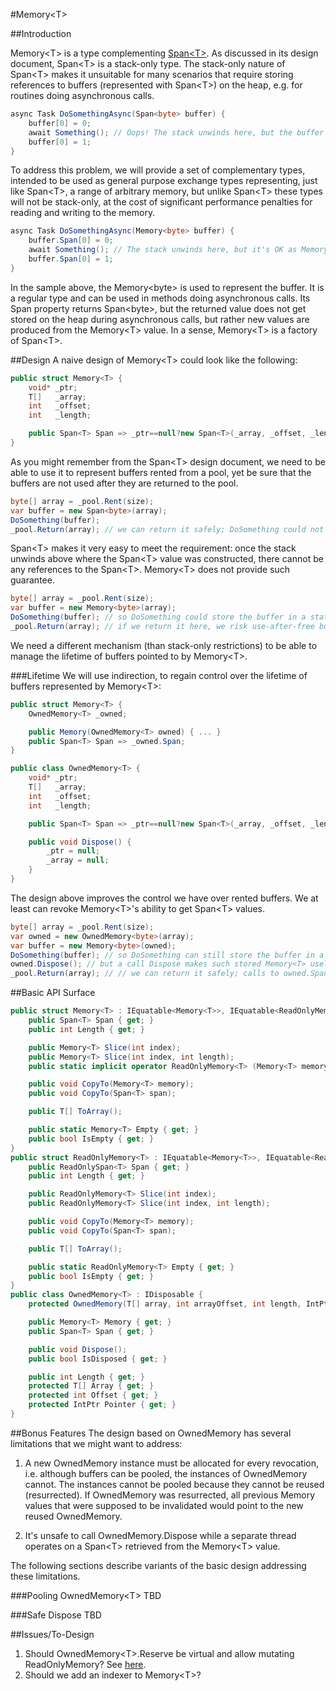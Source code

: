 #Memory\<T\>

##Introduction

Memory\<T\> is a type complementing [Span\<T\>](https://github.com/dotnet/corefxlab/blob/master/docs/Span.md). As discussed in its design document, Span\<T\> is a stack-only type. The stack-only nature of Span\<T\> makes it unsuitable for many scenarios that require storing references to buffers (represented with Span\<T\>) on the heap, e.g. for routines doing asynchronous calls.

```c#
async Task DoSomethingAsync(Span<byte> buffer) {
    buffer[0] = 0;
    await Something(); // Oops! The stack unwinds here, but the buffer bellow cannot survive the continuation.
    buffer[0] = 1;
}
````
To address this problem, we will provide a set of complementary types, intended to be used as general purpose exchange types representing, just like Span\<T>, a range of arbitrary memory, but unlike Span\<T> these types will not be stack-only, at the cost of significant performance penalties for reading and writing to the memory.
```c#
async Task DoSomethingAsync(Memory<byte> buffer) {
    buffer.Span[0] = 0;
    await Something(); // The stack unwinds here, but it's OK as Memory<T> is just like any other type.
    buffer.Span[0] = 1;
}
```
In the sample above, the Memory\<byte\> is used to represent the buffer. It is a regular type and can be used in methods doing asynchronous calls. Its Span property returns Span\<byte\>, but the returned value does not get stored on the heap during asynchronous calls, but rather new values are produced from the Memory\<T\> value. In a sense, Memory\<T\> is a factory of Span\<T\>.

##Design
A naive design of Memory\<T\> could look like the following:
```c#
public struct Memory<T> {
    void* _ptr;
    T[]   _array;
    int   _offset;
    int   _length;

    public Span<T> Span => _ptr==null?new Span<T>(_array, _offset, _length):new Span<T>(_ptr, _length);
}
```
As you might remember from the Span\<T\> design document, we need to be able to use it to represent buffers rented from a pool, yet be sure that the buffers are not used after they are returned to the pool. 
```c#
byte[] array = _pool.Rent(size);
var buffer = new Span<byte>(array);
DoSomething(buffer);
_pool.Return(array); // we can return it safely; DoSomething could not store the buffer for later.
```
Span\<T\> makes it very easy to meet the requirement: once the stack unwinds above where the Span\<T\> value was constructed, there cannot be any references to the Span\<T\>. Memory\<T\> does not provide such guarantee.
```c#
byte[] array = _pool.Rent(size);
var buffer = new Memory<byte>(array);
DoSomething(buffer); // so DoSomething could store the buffer in a static, for example.
_pool.Return(array); // if we return it here, we risk use-after-free bugs.
```
We need a different mechanism (than stack-only restrictions) to be able to manage the lifetime of buffers pointed to by Memory\<T\>.

###Lifetime
We will use indirection, to regain control over the lifetime of buffers represented by Memory\<T\>:
```c#
public struct Memory<T> {
    OwnedMemory<T> _owned;

    public Memory(OwnedMemory<T> owned) { ... }
    public Span<T> Span => _owned.Span;
}

public class OwnedMemory<T> {
    void* _ptr;
    T[]   _array;
    int   _offset;
    int   _length;

    public Span<T> Span => _ptr==null?new Span<T>(_array, _offset, _length):new Span<T>(_ptr, _length);

    public void Dispose() {
        _ptr = null;
        _array = null;
    }
}
```
The design above improves the control we have over rented buffers. We at least can revoke Memory\<T\>'s ability to get Span\<T> values.

```c#
byte[] array = _pool.Rent(size);
var owned = new OwnedMemory<byte>(array);
var buffer = new Memory<byte>(owned);
DoSomething(buffer); // so DoSomething can still store the buffer in a static
owned.Dispose(); // but a call Dispose makes such stored Memory<T> useless
_pool.Return(array); // // we can return it safely; calls to owned.Span will fail
```

##Basic API Surface
```c#
public struct Memory<T> : IEquatable<Memory<T>>, IEquatable<ReadOnlyMemory<T>> {
    public Span<T> Span { get; }
    public int Length { get; }

    public Memory<T> Slice(int index);
    public Memory<T> Slice(int index, int length);
    public static implicit operator ReadOnlyMemory<T> (Memory<T> memory);

    public void CopyTo(Memory<T> memory);
    public void CopyTo(Span<T> span);

    public T[] ToArray();

    public static Memory<T> Empty { get; }
    public bool IsEmpty { get; }
}
public struct ReadOnlyMemory<T> : IEquatable<Memory<T>>, IEquatable<ReadOnlyMemory<T>> {
    public ReadOnlySpan<T> Span { get; }
    public int Length { get; }

    public ReadOnlyMemory<T> Slice(int index);
    public ReadOnlyMemory<T> Slice(int index, int length);

    public void CopyTo(Memory<T> memory);
    public void CopyTo(Span<T> span);

    public T[] ToArray();

    public static ReadOnlyMemory<T> Empty { get; }
    public bool IsEmpty { get; }
}
public class OwnedMemory<T> : IDisposable {
    protected OwnedMemory(T[] array, int arrayOffset, int length, IntPtr pointer=null);

    public Memory<T> Memory { get; }
    public Span<T> Span { get; }

    public void Dispose();
    public bool IsDisposed { get; }

    public int Length { get; }
    protected T[] Array { get; }
    protected int Offset { get; }
    protected IntPtr Pointer { get; }
}
```

##Bonus Features
The design based on OwnedMemory<T> has several limitations that we might want to address:

1. A new OwnedMemory instance must be allocated for every revocation, i.e. although buffers can be pooled, the instances of OwnedMemory cannot. The instances cannot be pooled because they cannot be reused (resurrected). If OwnedMemory was resurrected, all previous Memory<T> values that were supposed to be invalidated would point to the new reused OwnedMemory.

2. It's unsafe to call OwnedMemory.Dispose while a separate thread operates on a Span\<T\> retrieved from the Memory\<T> value.

The following sections describe variants of the basic design addressing these limitations.

###Pooling OwnedMemory\<T\>
TBD

###Safe Dispose
TBD

##Issues/To-Design
1. Should OwnedMemory\<T\>.Reserve be virtual and allow mutating ReadOnlyMemory? See [here](https://github.com/dotnet/corefxlab/blob/master/src/System.Slices/System/Buffers/OwnedMemory.cs#L114).
2. Should we add an indexer to Memory\<T\>?
